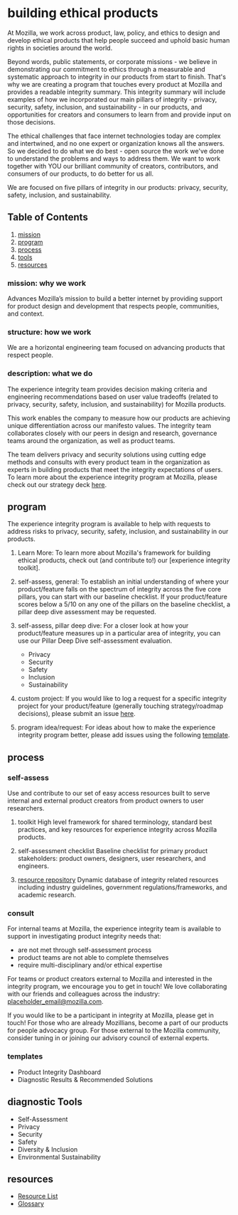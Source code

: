 # building ethical products

At Mozilla, we work across product, law, policy, and ethics to design and develop ethical products that help people succeed and uphold basic human rights in societies around the world.

Beyond words, public statements, or corporate missions - we believe in demonstrating our commitment to ethics through a measurable and systematic approach to integrity in our products from start to finish. That's why we are creating a program that touches every product at Mozilla and provides a readable integrity summary. This integrity summary will include examples of how we incorporated our main pillars of integrity - privacy, security, safety, inclusion, and sustainability - in our products, and opportunities for creators and consumers to learn from and provide input on those decisions.

The ethical challenges that face internet technologies today are complex and intertwined, and no one expert or organization knows all the answers. So we decided to do what we do best - open source the work we've done to understand the problems and ways to address them. We want to work together with YOU our brilliant community of creators, contributors, and consumers of our products, to do better for us all.

We are focused on five pillars of integrity in our products: privacy, security, safety, inclusion, and sustainability. 


## Table of Contents
1. [mission](#mission-why-we-work)
2. [program](#program)
3. [process](#process)
4. [tools](#tools)
5. [resources](#resources)


### mission: why we work
Advances Mozilla’s mission to build a better internet by providing support for product design and development that respects people, communities, and context. 

### structure: how we work 
We are a horizontal engineering team focused on advancing products that respect people.

### description: what we do
The experience integrity team provides decision making criteria and engineering recommendations based on user value tradeoffs (related to privacy, security, safety, inclusion, and sustainability) for Mozilla products. 

This work enables the company to measure how our products are achieving unique differentiation across our manifesto values. The integrity team collaborates closely with our peers in design and research, governance teams around the organization, as well as product teams. 

The team delivers privacy and security solutions using cutting edge methods and consults with every product team in the organization as experts in building products that meet the integrity expectations of users.
To learn more about the experience integrity program at Mozilla, please check out our strategy deck [here](https://docs.google.com/presentation/d/1_PcTB0kaJ6Ud612JTw-Yen0QI43NomonYFQdn336UkY/edit#slide=id.gafe21ebcbd_0_1170).

## program
The experience integrity program is available to help with requests to address risks to privacy, security, safety, inclusion, and sustainability in our products. 

1. Learn More: To learn more about Mozilla's framework for building ethical products, check out (and contribute to!) our [experience integrity toolkit]. 

2. self-assess, general: To establish an initial understanding of where your product/feature falls on the spectrum of integrity across the five core pillars, you can start with our baseline checklist. If your product/feature scores below a 5/10 on any one of the pillars on the baseline checklist, a pillar deep dive assessment may be requested.

3. self-assess, pillar deep dive: For a closer look at how your product/feature measures up in a particular area of integrity, you can use our Pillar Deep Dive self-assessment evaluation.
    * Privacy
    * Security
    * Safety
    * Inclusion
    * Sustainability

4. custom project: If you would like to log a request for a specific integrity project for your product/feature (generally touching strategy/roadmap decisions), please submit an issue [here](https://github.com/nshadowen314/product-integrity/issues/new?labels=zenhub-prod-integrity&template=prod_integrity_request.md). 

5. program idea/request: For ideas about how to make the experience integrity program better, please add issues using the following [template](https://github.com/nshadowen314/product-integrity/issues/new?labels=zenhub-prod-integrity&template=program_request.md).


## process

### self-assess
Use and contribute to our set of easy access resources built to serve internal and external product creators from product owners to user researchers.

1. toolkit
High level framework for shared terminology, standard best practices, and key resources for experience integrity across Mozilla products.

2. self-assessment checklist
Baseline checklist for primary product stakeholders: product owners, designers, user researchers, and engineers.

3. [resource repository](https://www.zotero.org/groups/2695011/experience_integrity_public/library)
Dynamic database of integrity related resources including industry guidelines, government regulations/frameworks, and academic research.

### consult
For internal teams at Mozilla, the experience integrity team is available to support in investigating product integrity needs that: 
* are not met through self-assessment process 
* product teams are not able to complete themselves 
* require multi-disciplinary and/or ethical expertise

For teams or product creators external to Mozilla and interested in the integrity program, we encourage you to get in touch! We love collaborating with our friends and colleagues across the industry: placeholder_email@mozilla.com. 

If you would like to be a participant in integrity at Mozilla, please get in touch! For those who are already Mozillians, become a part of our products for people advocacy group. For those external to the Mozilla community, consider tuning in or joining our advisory council of external experts.


### templates
* Product Integrity Dashboard
* Diagnostic Results & Recommended Solutions


## diagnostic Tools
* Self-Assessment
* Privacy
* Security
* Safety
* Diversity & Inclusion
* Environmental Sustainability


## resources

* [Resource List](https://www.zotero.org/groups/2695011/experience_integrity_public/library)
* [Glossary](https://docs.google.com/document/d/154UATW0EzRaA1U-26-6P-hvc_UsI1PDcDMpU0VIVAO4/edit)
